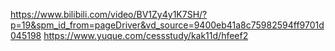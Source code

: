 https://www.bilibili.com/video/BV1Zy4y1K7SH/?p=19&spm_id_from=pageDriver&vd_source=9400eb41a8c75982594ff9701d045198
https://www.yuque.com/cessstudy/kak11d/hfeef2